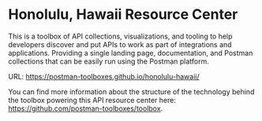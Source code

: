 # Honolulu, Hawaii Resource Center
This is a toolbox of API collections, visualizations, and tooling to help developers discover and put APIs to work as part of integrations and applications. Providing a single landing page, documentation, and Postman collections that can be easily run using the Postman platform.

URL: https://postman-toolboxes.github.io/honolulu-hawaii/

You can find more information about the structure of the technology behind the toolbox powering this API resource center here: https://github.com/postman-toolboxes/toolbox.
